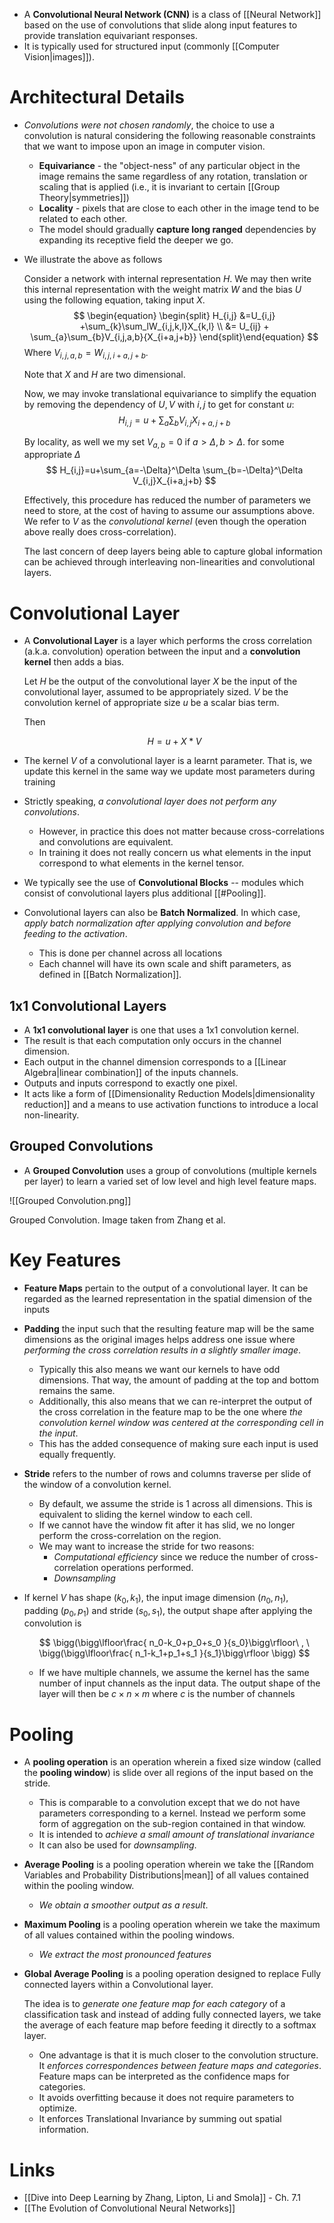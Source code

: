 * A **Convolutional Neural Network (CNN)** is a class of [[Neural Network]] based on the use of convolutions that slide along input features to provide translation equivariant responses.
* It is typically used for structured input (commonly [[Computer Vision|images]]).


# Architectural Details
* *Convolutions were not chosen randomly*, the choice to use a convolution is natural considering the following reasonable constraints that we want to impose upon an image in computer vision.
	* **Equivariance** -  the "object-ness" of any particular object in the image remains the same regardless of any rotation, translation or scaling that is applied (i.e., it is invariant to certain [[Group Theory|symmetries]])
	* **Locality** - pixels that are close to each other in the image tend to be related to each other.
	* The model should gradually **capture long ranged** dependencies by expanding its receptive field the deeper we go.

* We illustrate the above as follows
  
  Consider a network with internal representation $H$. We may then write this internal representation with the weight matrix $W$ and the bias $U$ using the following equation, taking input $X$.
  $$
  \begin{equation} \begin{split}
  H_{i,j} &=U_{i,j} +\sum_{k}\sum_lW_{i,j,k,l}X_{k,l} \\ 
  &= U_{ij} + \sum_{a}\sum_{b}V_{i,j,a,b}{X_{i+a,j+b}}
  \end{split}\end{equation}
  $$
  Where $V_{i,j,a,b}=W_{i,j,i+a,j+b}$. 
  
  Note that $X$ and $H$ are two dimensional.
  
  Now, we may invoke translational equivariance to simplify the equation by removing the dependency of $U,V$ with $i,j$ to get for constant $u$:
  $$
  H_{i,j}=u+\sum_{a}\sum_b V_{i,j}X_{i+a,j+b}
  $$
  
  By locality, as well we my set $V_{a,b}=0$ if $a>\Delta, b>\Delta$. for some appropriate $\Delta$
  $$
  H_{i,j}=u+\sum_{a=-\Delta}^\Delta \sum_{b=-\Delta}^\Delta V_{i,j}X_{i+a,j+b}
  $$
  
  Effectively, this procedure has reduced the number of parameters we need to store, at the cost of having to assume our assumptions above. We refer to $V$ as the *convolutional kernel* (even though the operation above really does cross-correlation).
  
  The last concern of deep layers being able to capture global information can be achieved through interleaving non-linearities and convolutional layers.

# Convolutional Layer
* A **Convolutional Layer** is a layer which performs the cross correlation (a.k.a. convolution) operation between the input and a **convolution kernel** then adds a bias.
  
  Let $H$ be the output of the convolutional layer
  $X$ be the input of the convolutional layer, assumed to be appropriately sized.
  $V$ be the convolution kernel of appropriate size
  $u$ be a scalar bias term.
  
  Then 
  
  $$
  H = u + X\ast V
  $$
* The kernel $V$ of a convolutional layer is a learnt parameter. That is, we update this kernel in the same way we update most parameters during training
* Strictly speaking, *a convolutional layer does not perform any convolutions*. 
	* However, in practice this does not matter because cross-correlations and convolutions are equivalent.
	* In training it does not really concern us what elements in the input correspond to what elements in the kernel tensor. 

* We typically see the use of **Convolutional Blocks** -- modules which consist of convolutional layers plus additional [[#Pooling]].
* Convolutional layers can also be **Batch Normalized**. In which case, *apply batch normalization after applying convolution and before feeding to the activation*.
	* This is done per channel across all locations
	* Each channel will have its own scale and shift parameters, as defined in [[Batch Normalization]].

## 1x1 Convolutional Layers
* A **1x1 convolutional layer** is one that uses a 1x1 convolution kernel. 
* The result is that each computation only occurs in the channel dimension.
* Each output in the channel dimension corresponds to a [[Linear Algebra|linear combination]] of the inputs channels.
* Outputs and inputs correspond to exactly one pixel.
* It acts like a form of [[Dimensionality Reduction Models|dimensionality reduction]] and a means to use activation functions to introduce a local non-linearity.

## Grouped Convolutions
* A **Grouped Convolution** uses a group of convolutions (multiple kernels per layer) to learn a varied set of low level and high level feature maps.

![[Grouped Convolution.png]]
<figcaption> Grouped Convolution. Image taken from Zhang et al. </figcaption>

# Key Features
* **Feature Maps** pertain to the output of a convolutional layer. It can be regarded as the learned representation in the spatial dimension of the inputs
* **Padding** the input such  that the resulting feature map will be the same dimensions as the original images helps address one issue where *performing the cross correlation results in a slightly smaller image*.
	* Typically this also means we want our kernels to have odd dimensions. That way, the amount of padding at the top and bottom remains the same. 
	* Additionally, this also means that we can re-interpret the output of the cross correlation in the feature map to be the one  where *the convolution kernel window was centered at the corresponding cell in the input*. 
	* This has the added consequence of making sure each input is used equally frequently.

* **Stride** refers to the number of rows and columns traverse per slide of the window of a convolution kernel. 
	* By default, we assume the stride is 1 across all dimensions. This is equivalent to sliding the kernel window to each cell. 
	* If we cannot have the window fit after it has slid, we no longer perform the cross-correlation on the region.
	* We may want to increase the stride for two reasons:
		* *Computational efficiency* since we reduce the number of cross-correlation operations performed.
		* *Downsampling*


* If kernel $V$ has shape $(k_0, k_1)$, the input image dimension $(n_0,n_1)$, padding $(p_0, p_1)$ and stride $(s_0, s_1)$, the output shape after applying the convolution is 
  
  $$
  \bigg(\bigg\lfloor\frac{ n_0-k_0+p_0+s_0 }{s_0}\bigg\rfloor\ , \ 
  \bigg(\bigg\lfloor\frac{ n_1-k_1+p_1+s_1 }{s_1}\bigg\rfloor
  \bigg)
  $$

	* If we have multiple channels, we assume the kernel has the same number of input channels as the input data. The output shape of the layer will then be $c\times n \times m$ where $c$ is the number of channels 

# Pooling
* A **pooling operation** is an operation wherein a fixed size window (called the **pooling window**) is slide over all regions of the input based on the stride.
	* This is comparable to a convolution except that we do not have parameters corresponding to a kernel. Instead we perform some form of aggregation on the sub-region contained in that window.
	* It is intended to *achieve a small amount of translational invariance*
	* It can also be used for *downsampling*.

* **Average Pooling** is a pooling operation wherein we take the [[Random Variables and Probability Distributions|mean]] of all values contained within the pooling window. 
	* *We obtain a smoother output as a result*.

* **Maximum Pooling** is a pooling operation wherein we take the maximum of all values contained within the pooling windows.
	* *We extract the most pronounced features*

* **Global Average Pooling** is a pooling operation designed to replace Fully connected layers within a Convolutional layer.
  
  The idea is to *generate one feature map for each category* of a classification task and instead of adding fully connected layers, we take the average of each feature map before feeding it directly to a softmax layer.
	* One advantage is that it is much closer to the convolution structure. It *enforces correspondences between feature maps and categories*. Feature maps can be interpreted as the confidence maps for categories.
	* It avoids overfitting because it does not require parameters to optimize.
	* It enforces Translational Invariance by summing out spatial information.


# Links
* [[Dive into Deep Learning by Zhang, Lipton, Li and Smola]] - Ch. 7.1 
* [[The Evolution of Convolutional Neural Networks]]